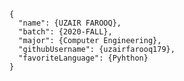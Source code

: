     {
      "name": {UZAIR FAROOQ},
      "batch": {2020-FALL},
      "major": {Computer Engineering},
      "githubUsername": {uzairfarooq179},
      "favoriteLanguage": {Pyhthon}
    }
  